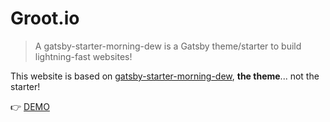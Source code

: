 # Groot.io

> A gatsby-starter-morning-dew is a Gatsby theme/starter to build lightning-fast websites!

This website is based on [gatsby-starter-morning-dew](https://github.com/maxpou/gatsby-starter-morning-dew), **the theme**... not the starter!

:point_right: [DEMO](https://groot-morning-dew.netlify.com/)
